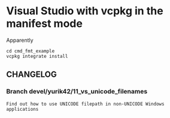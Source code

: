# Visual Studio with vcpkg in the manifest mode

Apparently

	cd cmd_fmt_example
	vcpkg integrate install


## CHANGELOG

### Branch devel/yurik42/11_vs_unicode_filenames

	Find out how to use UNICODE filepath in non-UNICODE Windows applications




